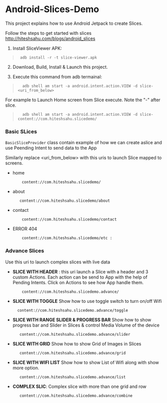 # Android-Slices-Demo

This project explains how to use Android Jetpack to create Slices.

Follow the steps to get started with slices http://hiteshsahu.com/blogs/android_slices

1. Install SliceViewer APK:

>      adb install -r -t slice-viewer.apk
    
2. Download, Build, Install & Launch this project.

3. Execute this command from adb termainal:


>       adb shell am start -a android.intent.action.VIEW -d slice-<uri_from_below>
 
 For example to Launch Home screen from Slice execute. Note the "-" after slice.

>       adb shell am start -a android.intent.action.VIEW -d slice-content://com.hiteshsahu.slicedemo/


### Basic SLices

`BasicSliceProvider` class contain example of how we can create aslice and use Peending Intent to  send data to  the App

Similarly replace <uri_from_below> with this uris to launch Slice mapped to screens. 

- home

          content://com.hiteshsahu.slicedemo/ 
         
- about

         content://com.hiteshsahu.slicedemo/about 
         
- contact    

          content://com.hiteshsahu.slicedemo/contact  
          
- ERROR 404  

          content://com.hiteshsahu.slicedemo/etc : 
          
          
### Advance Slices

 Use this uri to launch complex slices with live data

- __SLICE WITH HEADER__ : this uri launch a Slice with a header and 3 custom Actions. Each action can be send to App with the help of Pending Intents. Click on Actions to see how App handle them.  

          content://com.hiteshsahu.slicedemo.advance/ 
         
-  __SLICE WITH TOGGLE__ Show how to use toggle switch to turn on/off Wifi

         content://com.hiteshsahu.slicedemo.advance/toggle 
         
-  __SLICE WITH RANGE SLIDER & PROGRESS BAR__ Show how to show progress bar and Slider in Slices & control Media Volume of the device 

          content://com.hiteshsahu.slicedemo.advance/slider  
          
-  __SLICE WITH GRID__ Show how to show Grid of Images in Slices

          content://com.hiteshsahu.slicedemo.advance/grid  
       
-  __SLICE WITH WIFI LIST__ Show how to show List of Wifi along with show more option. 

          content://com.hiteshsahu.slicedemo.advance/list  
          
                 
-  __COMPLEX SLIC__: Complex slice with more than one grid and row

          content://com.hiteshsahu.slicedemo.advance/combine  
          
          
